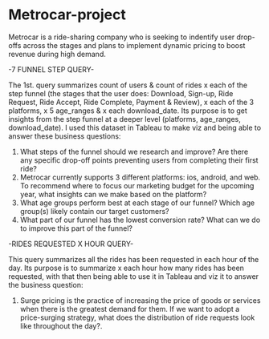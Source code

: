 # Metrocar-project
Metrocar is a ride-sharing company who is seeking to indentify user drop-offs across the stages and plans to implement dynamic pricing to boost revenue during high demand.



-7 FUNNEL STEP QUERY-

The 1st. query summarizes count of users & count of rides x each of the step funnel (the stages that the user does: Download,
Sign-up, Ride Request, Ride Accept, Ride Complete, Payment & Review), x each of the 3 platforms, x 5 age_ranges & x each 
download_date.
Its purpose is to get insights from the step funnel at a deeper level (platforms, age_ranges, download_date).
I used this dataset in Tableau to make viz and being able to answer these business questions:

1. What steps of the funnel should we research and improve? Are there any specific drop-off points preventing users from 
completing their first ride?
2. Metrocar currently supports 3 different platforms: ios, android, and web. To recommend where to focus our marketing budget 
for the upcoming year, what insights can we make based on the platform?
3. What age groups perform best at each stage of our funnel? Which age group(s) likely contain our target customers?
4. What part of our funnel has the lowest conversion rate? What can we do to improve this part of the funnel?



-RIDES REQUESTED X HOUR QUERY-

This query summarizes all the rides has been requested in each hour of the day. 
Its purpose is to summarize x each hour how many rides has been requested, with that then being able to use it in Tableau and viz it to answer the business question: 

1. Surge pricing is the practice of increasing the price of goods or services when there is the greatest demand for them. 
If we want to adopt a price-surging strategy, what does the distribution of ride requests look like throughout the day?.

